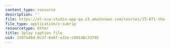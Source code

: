 ```yaml
---
content_type: resource
description: ''
file: https://ol-ocw-studio-app-qa.s3.amazonaws.com/courses/15-071-the-analytics-edge-spring-2017/1507a46d0c2f6e8fe31ecb0148c33795_akNw8CEHC_c.srt
file_type: application/x-subrip
resourcetype: Other
title: 3play caption file
uid: 1507a46d-0c2f-6e8f-e31e-cb0148c33795
---
```

